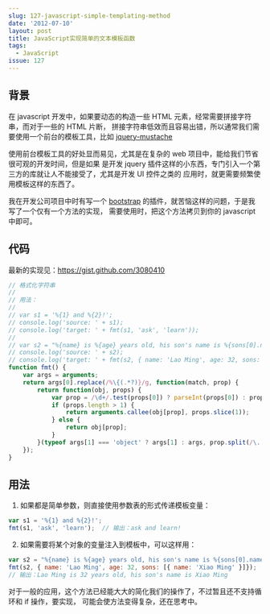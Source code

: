 ```yaml
---
slug: 127-javascript-simple-templating-method
date: '2012-07-10'
layout: post
title: JavaScript实现简单的文本模板函数
tags:
  - JavaScript
issue: 127
---
```


背景
--------

在 javascript 开发中，如果要动态的构造一些 HTML 元素，经常需要拼接字符串，而对于一些的 HTML 片断，
拼接字符串低效而且容易出错，所以通常我们需要使用一个前台的模板工具，比如 [jquery-mustache][1]

使用前台模板工具的好处显而易见，尤其是在复杂的 web 项目中，能给我们节省很可观的开发时间，但是如果
是开发 jquery 插件这样的小东西，专门引入一个第三方的库就让人不能接受了，尤其是开发 UI 控件之类的
应用时，就更需要频繁使用模板这样的东西了。

我在开发公司项目中时有写一个 [bootstrap] 的插件，就苦恼这样的问题，于是我写了一个仅有一个方法的实现，
需要使用时，把这个方法拷贝到你的 javascript 中即可。

代码
--------

最新的实现见：<https://gist.github.com/3080410>

```js
// 格式化字符串
//
// 用法：
//
// var s1 = '%{1} and %{2}!';
// console.log('source: ' + s1);
// console.log('target: ' + fmt(s1, 'ask', 'learn'));
//
// var s2 = "%{name} is %{age} years old, his son's name is %{sons[0].name}";
// console.log('source: ' + s2);
// console.log('target: ' + fmt(s2, { name: 'Lao Ming', age: 32, sons: [{ name: 'Xiao Ming' }]}));
function fmt() {
    var args = arguments;
    return args[0].replace(/%\{(.*?)}/g, function(match, prop) {
        return function(obj, props) {
            var prop = /\d+/.test(props[0]) ? parseInt(props[0]) : props[0];
            if (props.length > 1) {
                return arguments.callee(obj[prop], props.slice(1));
            } else {
                return obj[prop];
            }
        }(typeof args[1] === 'object' ? args[1] : args, prop.split(/\.|\[|\]\[|\]\./));
    });
}
```

用法
--------

1) 如果都是简单参数，则直接使用参数表的形式传递模板变量：

```js
var s1 = '%{1} and %{2}!';
fmt(s1, 'ask', 'learn');  // 输出：ask and learn!
```

2) 如果需要将某个对象的变量注入到模板中，可以这样用：

```js
var s2 = "%{name} is %{age} years old, his son's name is %{sons[0].name}";
fmt(s2, { name: 'Lao Ming', age: 32, sons: [{ name: 'Xiao Ming' }]});
// 输出：Lao Ming is 32 years old, his son's name is Xiao Ming
```

对于一般的应用，这个方法已经能大大的简化我们的操作了，不过暂且还不支持循环和 if 操作，要实现，
可能会使方法变得复杂，还在思考中。

[1]: https://github.com/jonnyreeves/jquery-Mustache
[bootstrap]: http://twitter.github.com/bootstrap/

